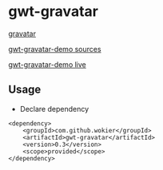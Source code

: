 gwt-gravatar
============


[gravatar](http://gravatar.com/)

[gwt-gravatar-demo sources](https://github.com/wokier/gwt-gravatar-demo)

[gwt-gravatar-demo live](http://gwt-gravatar-demo.appspot.com/)


## Usage

 - Declare dependency

```
<dependency>
	<groupId>com.github.wokier</groupId>
	<artifactId>gwt-gravatar</artifactId>
	<version>0.3</version>
	<scope>provided</scope>
</dependency>
```
